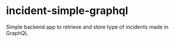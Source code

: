# incident-simple-graphql
Simple backend app to retrieve and store type of incidents made in GraphQL
